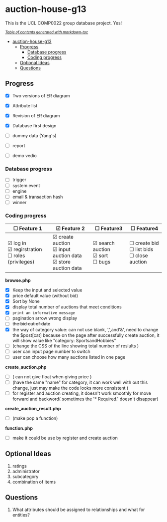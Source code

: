 # auction-house-g13

This is the UCL COMP0022 group database project. Yes!

<small><i><a href='http://ecotrust-canada.github.io/markdown-toc/'>Table of contents generated with markdown-toc</a></i></small>

- [auction-house-g13](#auction-house-g13)
  * [Progress](#progress)
    + [Database progress](#database-progress)
    + [Coding progress](#coding-progress)
  * [Optional Ideas](#optional-ideas)
  * [Questions](#questions)

## Progress

- [x] Two versions of ER diagram
- [x] Attribute list
- [x] Revision of ER diagram
- [x] Database first design
- [ ] dummy data (Yang's)

- [ ] report
- [ ] demo vedio

### Database progress

- [ ] trigger
- [ ] system event
- [ ] engine
- [ ] email & transaction hash
- [ ] winner

### Coding progress

| &#9744; Feature 1  | &#9745; Feature 2 | &#9744; Feature3 | &#9744; Feature4 |
| -------------------------- | ----------------- | ---------------- | ---------------- |
| &#9745; log in <br>&#9745; regirstration <br>&#9744; roles (privileges)     | &#9745; create auction <br>&#9745; input auction data <br>&#9745; store auction data | &#9745; search auction <br/>&#9745; sort <br/>&#9744; bugs | &#9744; create bid <br/>&#9744; list bids <br/>&#9744; close auction |

**browse.php**

- [x] Keep the input and selected value
- [x] price default value (without bid)
- [x] Sort by None
- [x] display total number of auctions that meet conditions
- [x] `print an informative message`
- [ ] pagination arrow wrong display
- [ ] ~~the bid out of date~~
- [x] the way of category value: can not use blank, ',',and'&', need to change the $post[cat] because on the page after successfully create auction, it will show value like "category: SportsandHobbies"
- [ ] (change the CSS of the line showing total number of reslults )
- [ ] user can input page number to switch
- [ ] user can choose how many auctions listed in one page

**create_auction.php**

- [ ] ( can not give float when giving price )
- [ ] (have the same "name" for category, it can work well with out this change, just may make the code looks more consistent )
- [ ] for register and auction creating, it doesn't work smoothly for move forward and backword( sometimes the '* Required.'  doesn't  disappear)

**create_auction_result.php**

- [ ] (make pop a function)

**function.php**

- [ ] make it could be use by register and create auction

## Optional Ideas

1. ratings
3. administrator
3. subcategory
4. combination of items


## Questions

1. What attributes should be assigned to relationships and what for entities?
